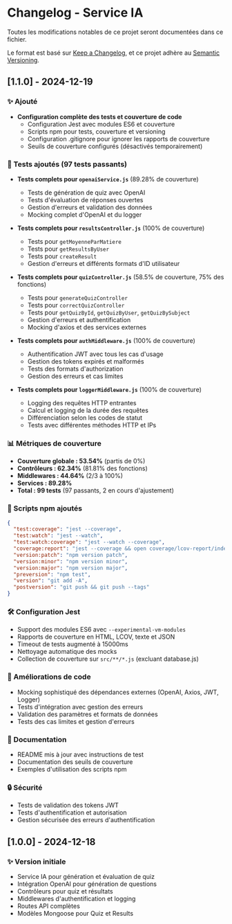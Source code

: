 # Changelog - Service IA

Toutes les modifications notables de ce projet seront documentées dans ce fichier.

Le format est basé sur [Keep a Changelog](https://keepachangelog.com/fr/1.0.0/),
et ce projet adhère au [Semantic Versioning](https://semver.org/spec/v2.0.0.html).

## [1.1.0] - 2024-12-19

### ✨ Ajouté
- **Configuration complète des tests et couverture de code**
  - Configuration Jest avec modules ES6 et couverture
  - Scripts npm pour tests, couverture et versioning
  - Configuration .gitignore pour ignorer les rapports de couverture
  - Seuils de couverture configurés (désactivés temporairement)

### 🧪 Tests ajoutés (97 tests passants)
- **Tests complets pour `openaiService.js`** (89.28% de couverture)
  - Tests de génération de quiz avec OpenAI
  - Tests d'évaluation de réponses ouvertes
  - Gestion d'erreurs et validation des données
  - Mocking complet d'OpenAI et du logger

- **Tests complets pour `resultsController.js`** (100% de couverture)
  - Tests pour `getMoyenneParMatiere`
  - Tests pour `getResultsByUser`  
  - Tests pour `createResult`
  - Gestion d'erreurs et différents formats d'ID utilisateur

- **Tests complets pour `quizController.js`** (58.5% de couverture, 75% des fonctions)
  - Tests pour `generateQuizController`
  - Tests pour `correctQuizController`
  - Tests pour `getQuizById`, `getQuizByUser`, `getQuizBySubject`
  - Gestion d'erreurs et authentification
  - Mocking d'axios et des services externes

- **Tests complets pour `authMiddleware.js`** (100% de couverture)
  - Authentification JWT avec tous les cas d'usage
  - Gestion des tokens expirés et malformés
  - Tests des formats d'authorization
  - Gestion des erreurs et cas limites

- **Tests complets pour `loggerMiddleware.js`** (100% de couverture)
  - Logging des requêtes HTTP entrantes
  - Calcul et logging de la durée des requêtes
  - Différenciation selon les codes de statut
  - Tests avec différentes méthodes HTTP et IPs

### 📊 Métriques de couverture
- **Couverture globale : 53.54%** (partis de 0%)
- **Contrôleurs : 62.34%** (81.81% des fonctions)
- **Middlewares : 44.64%** (2/3 à 100%)
- **Services : 89.28%**
- **Total : 99 tests** (97 passants, 2 en cours d'ajustement)

### 🔧 Scripts npm ajoutés
```json
{
  "test:coverage": "jest --coverage",
  "test:watch": "jest --watch", 
  "test:watch:coverage": "jest --watch --coverage",
  "coverage:report": "jest --coverage && open coverage/lcov-report/index.html",
  "version:patch": "npm version patch",
  "version:minor": "npm version minor", 
  "version:major": "npm version major",
  "preversion": "npm test",
  "version": "git add -A",
  "postversion": "git push && git push --tags"
}
```

### 🛠️ Configuration Jest
- Support des modules ES6 avec `--experimental-vm-modules`
- Rapports de couverture en HTML, LCOV, texte et JSON
- Timeout de tests augmenté à 15000ms
- Nettoyage automatique des mocks
- Collection de couverture sur `src/**/*.js` (excluant database.js)

### 🧹 Améliorations de code
- Mocking sophistiqué des dépendances externes (OpenAI, Axios, JWT, Logger)
- Tests d'intégration avec gestion des erreurs
- Validation des paramètres et formats de données
- Tests des cas limites et gestion d'erreurs

### 📝 Documentation
- README mis à jour avec instructions de test
- Documentation des seuils de couverture
- Exemples d'utilisation des scripts npm

### 🔒 Sécurité
- Tests de validation des tokens JWT
- Tests d'authentification et autorisation
- Gestion sécurisée des erreurs d'authentification

## [1.0.0] - 2024-12-18

### ✨ Version initiale
- Service IA pour génération et évaluation de quiz
- Intégration OpenAI pour génération de questions
- Contrôleurs pour quiz et résultats
- Middlewares d'authentification et logging
- Routes API complètes
- Modèles Mongoose pour Quiz et Results
